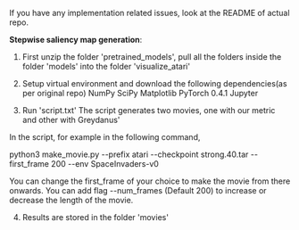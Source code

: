 If you have any implementation related issues, look at the README of actual repo.

**Stepwise saliency map generation**:
1. First unzip the folder 'pretrained_models', pull all the folders inside the folder 'models' into the folder 'visualize_atari'
2. Setup virtual environment and download the following dependencies(as per original repo)
    NumPy
    SciPy
    Matplotlib
    PyTorch 0.4.1
    Jupyter
    
3. Run 'script.txt'
  The script generates two movies, one with our metric and other with Greydanus'  
  
  In the script, for example in the following command,
  
  python3 make_movie.py --prefix atari --checkpoint strong.40.tar --first_frame 200 --env SpaceInvaders-v0

  You can change the first_frame of your choice to make the movie from there onwards. You can add flag --num_frames (Default 200) to increase or decrease the length of the movie.

4. Results are stored in the folder 'movies'
